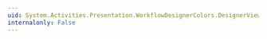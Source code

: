 ```yaml
---
uid: System.Activities.Presentation.WorkflowDesignerColors.DesignerViewShellBarHoverColorGradientEndKey
internalonly: False
---
```

